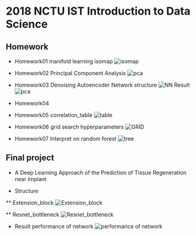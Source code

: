 # 2018 NCTU IST Introduction to Data Science

## Homework
* Homework01
manifold learning isomap
![isomap](https://github.com/acctouhou/Introduction-to-Data-Science/blob/master/HW1/isomap.PNG)

* Homework02
Principal Component Analysis
![pca](https://github.com/acctouhou/Introduction-to-Data-Science/blob/master/HW2/pca.PNG)


* Homework03
Denoising Autoencoder
Network structure 
![NN](https://github.com/acctouhou/Introduction-to-Data-Science/blob/master/HW3/ae.PNG)
Result 
![pca](https://github.com/acctouhou/Introduction-to-Data-Science/blob/master/HW3/denoise.PNG)

* Homework04

* Homework05
correlation_table
![table](https://github.com/acctouhou/Introduction-to-Data-Science/blob/master/HW5/correlation_table.PNG)

* Homework06
grid search hyperparameters
![GRID](https://github.com/acctouhou/Introduction-to-Data-Science/blob/master/HW6/svm_gridsearch.PNG)

* Homework07
Interpret on random forest
![tree](https://github.com/acctouhou/Introduction-to-Data-Science/blob/master/HW7/tree_feature.PNG)

## Final project
* A Deep Learning Approach of the Prediction of Tissue Regeneration near Implant

* Structure  

** Extension_block
![Extension_block](https://github.com/acctouhou/Introduction-to-Data-Science/blob/master/Final%20project/extension_block.png)


** Resnet_bottleneck
![Resnet_bottleneck](https://github.com/acctouhou/Introduction-to-Data-Science/blob/master/Final%20project/resnet%20bottleneck.png)



* Result 
performance of network
![performance of network](https://github.com/acctouhou/Introduction-to-Data-Science/blob/master/Final%20project/scatterplot.PNG)


